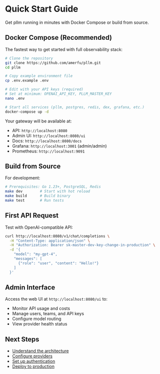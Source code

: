 # Quick Start Guide

Get pllm running in minutes with Docker Compose or build from source.

## Docker Compose (Recommended)

The fastest way to get started with full observability stack:

```bash
# Clone the repository
git clone https://github.com/amerfu/pllm.git
cd pllm

# Copy example environment file
cp .env.example .env

# Edit with your API keys (required)
# Set at minimum: OPENAI_API_KEY, PLLM_MASTER_KEY
nano .env

# Start all services (pllm, postgres, redis, dex, grafana, etc.)
docker-compose up -d
```

Your gateway will be available at:
- API: `http://localhost:8080`
- Admin UI: `http://localhost:8080/ui`
- Docs: `http://localhost:8080/docs`
- Grafana: `http://localhost:3001` (admin/admin)
- Prometheus: `http://localhost:9091`

## Build from Source

For development:

```bash
# Prerequisites: Go 1.23+, PostgreSQL, Redis
make dev        # Start with hot reload
make build      # Build binary
make test       # Run tests
```

## First API Request

Test with OpenAI-compatible API:

```bash
curl http://localhost:8080/v1/chat/completions \
  -H "Content-Type: application/json" \
  -H "Authorization: Bearer sk-master-dev-key-change-in-production" \
  -d '{
    "model": "my-gpt-4",
    "messages": [
      {"role": "user", "content": "Hello!"}
    ]
  }'
```

## Admin Interface

Access the web UI at `http://localhost:8080/ui` to:

- Monitor API usage and costs
- Manage users, teams, and API keys
- Configure model routing
- View provider health status

## Next Steps

- [Understand the architecture](/guide/architecture)
- [Configure providers](/providers)
- [Set up authentication](/auth)
- [Deploy to production](/deployment)